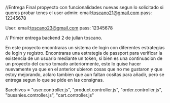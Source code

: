 //Entrega Final
propyecto con funcionalidades nuevas segun lo solicitado
si queres probar tenes el user admin:
email:toscano21@gmail.com
pass: 12345678

User:
email:toscano23@gmail.com
pass: 12345678


// Primer entrega backend 2 de julian toscano.

En este proyecto encontraras un sistema de login con diferentes estrategias de login y registro.
Encontraras una estrategia de passport para verificar la existencia de un usuario mediante un token, si bien es una continuacion de un proyecto del curso tomado anteriormente, este lo quise hacer nuevamente ya que en el anterior ubieron cosas que no me gustaron y que estoy mejorando, aclaro tambien que aun faltan cositas para añadir, pero se entrega segun lo que se pide en las consignas.



 $archivos =  "user.controller.js", "product.controller.js", "order.controller.js", "bussnies.controller.js", "cart.controller.js"     